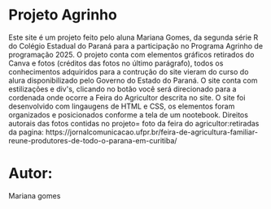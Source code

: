 
<h1 aling:center>Projeto Agrinho</h1>
 Este site é um projeto feito pelo aluna Mariana Gomes, da segunda série R do Colégio Estadual do Paraná para a participação no Programa Agrinho de programação 2025.
 O projeto conta com elementos gráficos retirados do Canva e fotos (créditos das fotos no último parágrafo), todos os conhecimentos adquiridos para a contrução do site vieram do curso do alura disponibilizado pelo Governo do Estado do Paraná.
 O site conta com estilizações e div's, clicando no botão você será direcionado para a cordenada onde ocorre a Feira do Agricultor descrita no site.
 O site foi desenvolvido com lingaugens de HTML e CSS, os elementos foram organizados e posicionados conforme a tela de um nootebook.
 Direitos autorais das fotos contidas no projeto= foto da feira do agricultor:retiradas da pagina:
 https://jornalcomunicacao.ufpr.br/feira-de-agricultura-familiar-reune-produtores-de-todo-o-parana-em-curitiba/

 # Autor:

Mariana gomes
